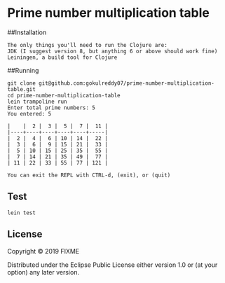 # Prime number multiplication table


##Installation

```
The only things you'll need to run the Clojure are:
JDK (I suggest version 8, but anything 6 or above should work fine)
Leiningen, a build tool for Clojure

```

##Running
```
git clone git@github.com:gokulreddy07/prime-number-multiplication-table.git
cd prime-number-multiplication-table
lein trampoline run
Enter total prime numbers: 5
You entered: 5

|    |  2 |  3 |  5 |  7 |  11 |
|----+----+----+----+----+-----|
|  2 |  4 |  6 | 10 | 14 |  22 |
|  3 |  6 |  9 | 15 | 21 |  33 |
|  5 | 10 | 15 | 25 | 35 |  55 |
|  7 | 14 | 21 | 35 | 49 |  77 |
| 11 | 22 | 33 | 55 | 77 | 121 |

You can exit the REPL with CTRL-d, (exit), or (quit)
```
## Test
`lein test`


## License

Copyright © 2019 FIXME

Distributed under the Eclipse Public License either version 1.0 or (at
your option) any later version.
